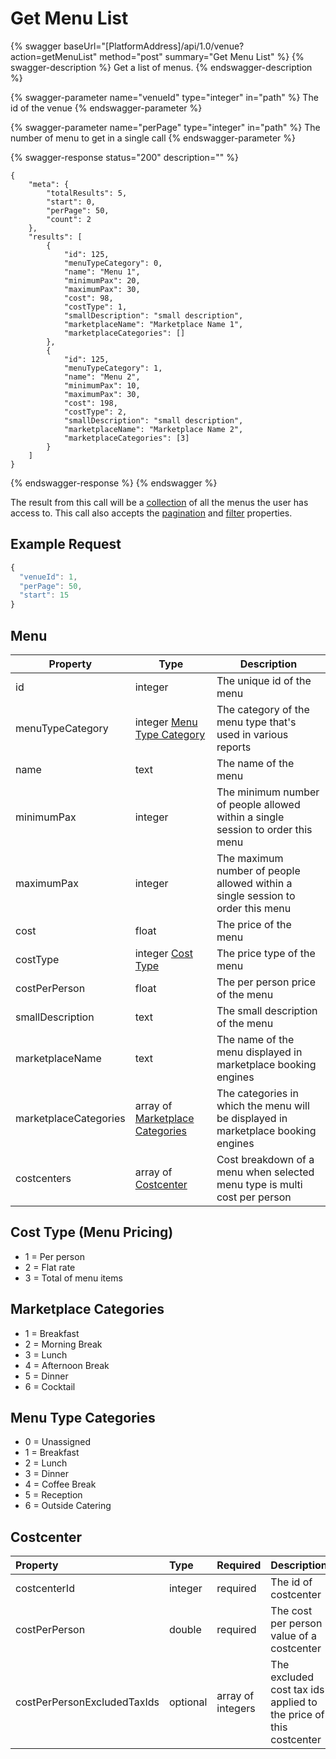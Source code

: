 # Get Menu List

{% swagger baseUrl="[PlatformAddress]/api/1.0/venue?action=getMenuList" method="post" summary="Get Menu List" %}
{% swagger-description %}
Get a list of menus.
{% endswagger-description %}

{% swagger-parameter name="venueId" type="integer" in="path" %}
The id of the venue
{% endswagger-parameter %}

{% swagger-parameter name="perPage" type="integer" in="path" %}
The number of menu to get in a single call
{% endswagger-parameter %}

{% swagger-response status="200" description="" %}
```
{
    "meta": {
        "totalResults": 5,
        "start": 0,
        "perPage": 50,
        "count": 2
    },
    "results": [
        {
            "id": 125,
            "menuTypeCategory": 0,
            "name": "Menu 1",
            "minimumPax": 20,
            "maximumPax": 30,
            "cost": 98,
            "costType": 1,
            "smallDescription": "small description",
            "marketplaceName": "Marketplace Name 1",
            "marketplaceCategories": []
        },
        {
            "id": 125,
            "menuTypeCategory": 1,
            "name": "Menu 2",
            "minimumPax": 10,
            "maximumPax": 30,
            "cost": 198,
            "costType": 2,
            "smallDescription": "small description",
            "marketplaceName": "Marketplace Name 2",
            "marketplaceCategories": [3]
        }
    ]
}
```
{% endswagger-response %}
{% endswagger %}

The result from this call will be a [collection](../../getting-started/interpreting-the-response/collections.md) of all the menus the user has access to. This call also accepts the [pagination](../../getting-started/interpreting-the-response/pagination.md) and [filter](../../getting-started/interpreting-the-response/filtering.md) properties.

## Example Request

```javascript
{
  "venueId": 1,
  "perPage": 50,
  "start": 15
}
```

## Menu

| Property              | Type                                                                       | Description                                                                       |
| --------------------- | -------------------------------------------------------------------------- | --------------------------------------------------------------------------------- |
| id                    | integer                                                                    | The unique id of the menu                                                         |
| menuTypeCategory      | integer [Menu Type Category](get-menu-list.md#menu-type-categories)        | The category of the menu type that's used in various reports                      |
| name                  | text                                                                       | The name of the menu                                                              |
| minimumPax            | integer                                                                    | The minimum number of people allowed within a single session to order this menu   |
| maximumPax            | integer                                                                    | The maximum number of people allowed within a single session to order this menu   |
| cost                  | float                                                                      | The price of the menu                                                             |
| costType              | integer [Cost Type](get-menu-list.md#cost-type-menu-pricing)               | The price type of the menu                                                        |
| costPerPerson | float | The per person price of the menu |
| smallDescription      | text                                                                       | The small description of the menu                                                 |
| marketplaceName       | text                                                                       | The name of the menu displayed in marketplace booking engines                     |
| marketplaceCategories | array of [Marketplace Categories](get-menu-list.md#marketplace-categories) | The categories in which the menu will be displayed in marketplace booking engines |
| costcenters | array of [Costcenter](get-menu-list.md#costcenter) | Cost breakdown of a menu when selected menu type is multi cost per person|

## Cost Type (Menu Pricing)

* 1 = Per person
* 2 = Flat rate
* 3 = Total of menu items

## Marketplace Categories

* 1 = Breakfast
* 2 = Morning Break
* 3 = Lunch
* 4 = Afternoon Break
* 5 = Dinner
* 6 = Cocktail

## Menu Type Categories

* 0 = Unassigned
* 1 = Breakfast
* 2 = Lunch
* 3 = Dinner
* 4 = Coffee Break
* 5 = Reception
* 6 = Outside Catering
## Costcenter
| Property | Type | Required | Description |
| :--- | :--- | :--- | :--- |
| costcenterId | integer | required | The id of costcenter |
| costPerPerson | double | required | The cost per person value of a costcenter |
| costPerPersonExcludedTaxIds | optional | array of integers | The excluded cost tax ids applied to the price of this costcenter |